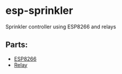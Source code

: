 # esp-sprinkler
Sprinkler controller using ESP8266 and relays

## Parts:
- [ESP8266](https://www.amazon.com/gp/product/B01IK9GEQG)
- [Relay](https://www.amazon.com/gp/product/B01HCFJC0Y)

